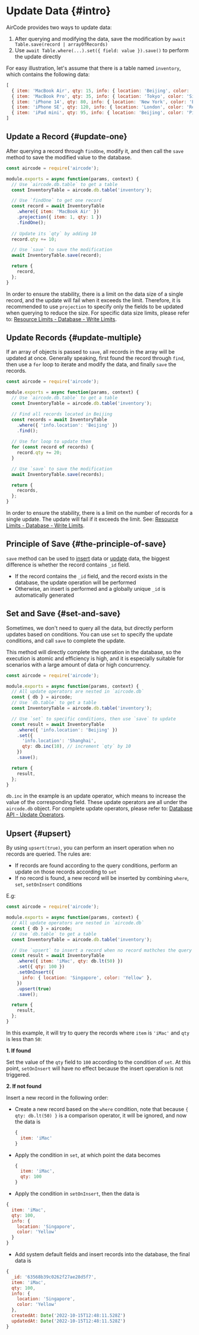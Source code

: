# Update Data {#intro}

AirCode provides two ways to update data:

1. After querying and modifying the data, save the modification by `await Table.save(record | arrayOfRecords)`
2. Use `await Table.where(...).set({ field: value }).save()` to perform the update directly

For easy illustration, let's assume that there is a table named `inventory`, which contains the following data:

```js
[
  { item: 'MacBook Air', qty: 15, info: { location: 'Beijing', color: 'Black' } },
  { item: 'MacBook Pro', qty: 35, info: { location: 'Tokyo', color: 'Silver' } },
  { item: 'iPhone 14', qty: 80, info: { location: 'New York', color: 'Blue' } },
  { item: 'iPhone SE', qty: 120, info: { location: 'London', color: 'Red' } },
  { item: 'iPad mini', qty: 95, info: { location: 'Beijing', color: 'Pink' } }
]
```

## Update a Record {#update-one}

After querying a record through `findOne`, modify it, and then call the `save` method to save the modified value to the database.

```js
const aircode = require('aircode');

module.exports = async function(params, context) {
  // Use `aircode.db.table` to get a table
  const InventoryTable = aircode.db.table('inventory');

  // Use `findOne` to get one record
  const record = await InventoryTable
    .where({ item: 'MacBook Air' })
    .projection({ item: 1, qty: 1 })
    .findOne();
  
  // Update its `qty` by adding 10
  record.qty += 10;

  // Use `save` to save the modification
  await InventoryTable.save(record);

  return {
    record,
  };
}
```

In order to ensure the stability, there is a limit on the data size of a single record, and the update will fail when it exceeds the limit. Therefore, it is recommended to use `projection` to specify only the fields to be updated when querying to reduce the size. For specific data size limits, please refer to: [Resource Limits - Database - Write Limits](/about/limits.html#database-write).

## Update Records {#update-multiple}

If an array of objects is passed to `save`, all records in the array will be updated at once. Generally speaking, first found the record through `find`, then use a `for` loop to iterate and modify the data, and finally `save` the records.

```js
const aircode = require('aircode');

module.exports = async function(params, context) {
  // Use `aircode.db.table` to get a table
  const InventoryTable = aircode.db.table('inventory');

  // Find all records located in Beijing
  const records = await InventoryTable
    .where({ 'info.location': 'Beijing' })
    .find();
  
  // Use for loop to update them
  for (const record of records) {
    record.qty += 20;
  }

  // Use `save` to save the modification
  await InventoryTable.save(records);

  return {
    records,
  };
}
```

In order to ensure the stability, there is a limit on the number of records for a single update. The update will fail if it exceeds the limit. See: [Resource Limits - Database - Write Limits](/about/limits.html#database-write).

## Principle of Save {#the-principle-of-save}

`save` method can be used to [insert](/guide/database/insert.html) data or [update](#update-one) data, the biggest difference is whether the record contains `_id` field.

- If the record contains the `_id` field, and the record exists in the database, the update operation will be performed
- Otherwise, an insert is performed and a globally unique `_id` is automatically generated

## Set and Save {#set-and-save}

Sometimes, we don't need to query all the data, but directly perform updates based on conditions. You can use `set` to specify the update conditions, and call `save` to complete the update.

This method will directly complete the operation in the database, so the execution is atomic and efficiency is high, and it is especially suitable for scenarios with a large amount of data or high concurrency.

```js
const aircode = require('aircode');

module.exports = async function(params, context) {
  // All update operators are nested in `aircode.db`
  const { db } = aircode;
  // Use `db.table` to get a table
  const InventoryTable = aircode.db.table('inventory');

  // Use `set` to specific conditions, then use `save` to update
  const result = await InventoryTable
    .where({ 'info.location': 'Beijing' })
    .set({
      'info.location': 'Shanghai',
      qty: db.inc(10), // increment `qty` by 10
    })
    .save();

  return {
    result,
  };
}
```

`db.inc` in the example is an update operator, which means to increase the value of the corresponding field. These update operators are all under the `aircode.db` object. For complete update operators, please refer to: [Database API - Update Operators](/reference/server/database-api.html#update-operators).

## Upsert {#upsert}

By using `upsert(true)`, you can perform an insert operation when no records are queried. The rules are:

- If records are found according to the query conditions, perform an update on those records according to `set`
- If no record is found, a new record will be inserted by combining `where`, `set`, `setOnInsert` conditions

E.g:

```js
const aircode = require('aircode');

module.exports = async function(params, context) {
  // All update operators are nested in `aircode.db`
  const { db } = aircode;
  // Use `db.table` to get a table
  const InventoryTable = aircode.db.table('inventory');

  // Use `upsert` to insert a record when no record mathches the query
  const result = await InventoryTable
    .where({ item: 'iMac', qty: db.lt(50) })
    .set({ qty: 100 })
    .setOnInsert({
      info: { location: 'Singapore', color: 'Yellow' },
    })
    .upsert(true)
    .save();

  return {
    result,
  };
}
```

In this example, it will try to query the records where `item` is `'iMac'` and `qty` is less than `50`:

__1. If found__

Set the value of the `qty` field to `100` according to the condition of `set`. At this point, `setOnInsert` will have no effect because the insert operation is not triggered.

__2. If not found__

Insert a new record in the following order:

- Create a new record based on the `where` condition, note that because `{ qty: db.lt(50) }` is a comparison operator, it will be ignored, and now the data is
  ```js
  {
    item: 'iMac'
  }
  ```
- Apply the condition in `set`, at which point the data becomes
  ```js
  {
    item: 'iMac',
    qty: 100
  }
  ```
- Apply the condition in `setOnInsert`, then the data is
```js
{
  item: 'iMac',
  qty: 100,
  info: {
    location: 'Singapore',
    color: 'Yellow'
  }
}
```
- Add system default fields and insert records into the database, the final data is
```js
{
  _id: '63568b39c0262f27ae28d5f7',
  item: 'iMac',
  qty: 100,
  info: {
    location: 'Singapore',
    color: 'Yellow'
  },
  createdAt: Date('2022-10-15T12:48:11.528Z')
  updatedAt: Date('2022-10-15T12:48:11.528Z')
}
```
